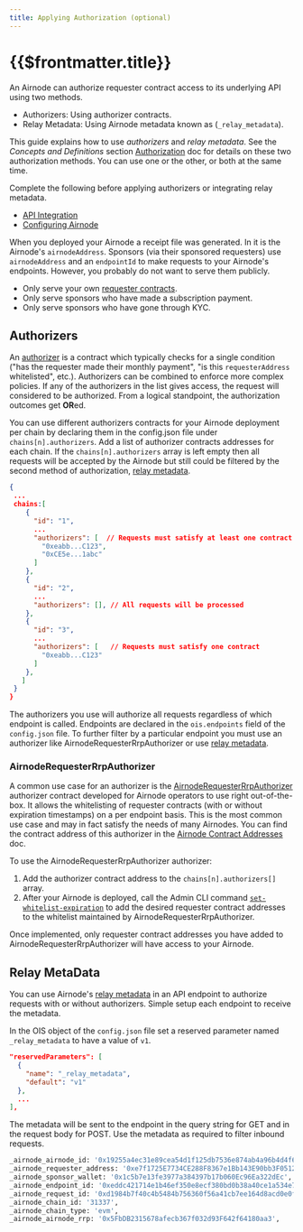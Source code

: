 ```yaml
---
title: Applying Authorization (optional)
---
```


# {{$frontmatter.title}}

<TocHeader />
<TOC class="table-of-contents" :include-level="[2,3]" />

An Airnode can authorize requester contract access to its underlying API using two methods.

- Authorizers: Using authorizer contracts.
- Relay Metadata: Using Airnode metadata known as (`_relay_metadata`).

This guide explains how to use _authorizers_ and _relay metadata_. See the _Concepts and Definitions_ section [Authorization](../../../concepts/authorization.md) doc for details on these two authorization methods. You can use one or the other, or both at the same time.

Complete the following before applying authorizers or integrating relay metadata.

- [API Integration](api-integration.md)
- [Configuring Airnode](configuring-airnode.md)
  
When you deployed your Airnode a receipt file was generated. In it is the Airnode's `airnodeAddress`. Sponsors (via their sponsored requesters) use `airnodeAddress` and an `endpointId` to make requests to your Airnode's endpoints. However, you probably do not want to serve them publicly.

- Only serve your own [requester contracts](../../../grp-developers/requesters-sponsors.md).
- Only serve sponsors who have made a subscription payment.
- Only serve sponsors who have gone through KYC.

## Authorizers

An [authorizer](../../../concepts/authorization.md) is a contract which typically checks for a single condition ("has the requester made their monthly payment", "is this `requesterAddress` whitelisted", etc.). Authorizers can be combined to enforce more complex policies. If any of the authorizers in the list gives access, the request will considered to be authorized. From a logical standpoint, the authorization outcomes get **OR**ed.

You can use different authorizers contracts for your Airnode deployment per chain by declaring them in the config.json file under `chains[n].authorizers`. Add a list of authorizer contracts addresses for each chain. If the `chains[n].authorizers` array is left empty then all requests will be accepted by the Airnode but still could be filtered by the second method of authorization, [relay metadata](./apply-auth.md#relay-metadata).

```json
{
 ...
 chains:[
    {
      "id": "1",
      ...
      "authorizers": [  // Requests must satisfy at least one contract
        "0xeabb...C123",
        "0xCE5e...1abc"
      ]
    },
    {
      "id": "2",
      ...
      "authorizers": [], // All requests will be processed
    },
    {
      "id": "3",
      ...
      "authorizers": [   // Requests must satisfy one contract
        "0xeabb...C123"
      ]
    },
   ]
 } 
}
```

The authorizers you use will authorize all requests regardless of which endpoint is called. Endpoints are declared in the `ois.endpoints` field of the `config.json` file. To further filter by a particular endpoint you must use an authorizer like AirnodeRequesterRrpAuthorizer or use [relay metadata](../../../concepts/authorization.md#relay-metadata).

### AirnodeRequesterRrpAuthorizer

A common use case for an authorizer is the [AirnodeRequesterRrpAuthorizer](../../../concepts/authorization.md#airnoderequesterrrpauthorizer) authorizer contract developed for Airnode operators to use right out-of-the-box. It allows the whitelisting of requester contracts (with or without expiration timestamps) on a per endpoint basis. This is the most common use case and may in fact satisfy the needs of many Airnodes. You can find the contract address of this authorizer in the [Airnode Contract Addresses](../../../reference/airnode-addresses.md) doc.

To use the AirnodeRequesterRrpAuthorizer authorizer:

1. Add the authorizer contract address to the `chains[n].authorizers[]` array.
2. After your Airnode is deployed, call the Admin CLI command [`set-whitelist-expiration`](../../../reference/admin-cli-commands.md#set-whitelist-expiration) to add the desired requester contract addresses to the whitelist maintained by AirnodeRequesterRrpAuthorizer.

Once implemented, only requester contract addresses you have added to  AirnodeRequesterRrpAuthorizer will have access to your Airnode.

## Relay MetaData 

You can use Airnode's [relay metadata](../../../concepts/authorization.md#relay-metadata) in an API endpoint to authorize requests with or without authorizers. Simple setup each endpoint to receive the metadata.

In the OIS object of the `config.json` file set a reserved parameter named `_relay_metadata` to have a value of `v1`.
   
```json
"reservedParameters": [
  {
    "name": "_relay_metadata",
    "default": "v1"
  },
  ...
],
```

The metadata will be sent to the endpoint in the query string for GET and in the request body for POST. Use the metadata as required to filter inbound requests.

```sh
_airnode_airnode_id: '0x19255a4ec31e89cea54d1f125db7536e874ab4a96b4d4f6438668b6bb10a6adb',
_airnode_requester_address: '0xe7f1725E7734CE288F8367e1Bb143E90bb3F0512',
_airnode_sponsor_wallet: '0x1c5b7e13fe3977a384397b17b060Ec96Ea322dEc',
_airnode_endpoint_id: '0xeddc421714e1b46ef350e8ecf380bd0b38a40ce1a534e7ecdf4db7dbc9319353',
_airnode_request_id: '0xd1984b7f40c4b5484b756360f56a41cb7ee164d8acd0e0f18f7a0bbf5a353e65',
_airnode_chain_id: '31337',
_airnode_chain_type: 'evm',
_airnode_airnode_rrp: '0x5FbDB2315678afecb367f032d93F642f64180aa3',
```
